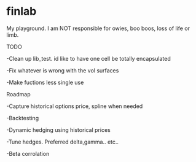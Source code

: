 # finlab
My playground. 
I am NOT responsible for owies, boo boos, loss of life or limb.


TODO

-Clean up lib_test. id like to have one cell be totally encapsulated 

-Fix whatever is wrong with the vol surfaces

-Make fuctions less single use

Roadmap

-Capture historical options price, spline when needed

-Backtesting

-Dynamic hedging using historical prices

-Tune hedges. Preferred delta,gamma.. etc..

-Beta corrolation
